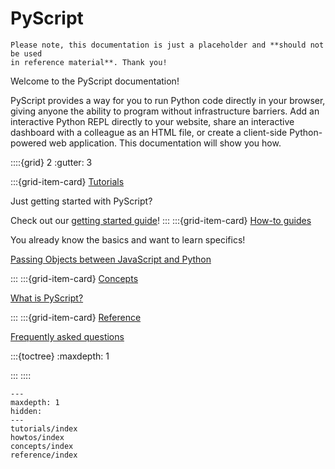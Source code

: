 # PyScript

```{warning}
Please note, this documentation is just a placeholder and **should not be used
in reference material**. Thank you!
```

Welcome to the PyScript documentation!

PyScript provides a way for you to run Python code directly in your browser, giving
anyone the ability to program without infrastructure barriers. Add an interactive
Python REPL directly to your website, share an interactive dashboard with a colleague
as an HTML file, or create a client-side Python-powered web application. This documentation
will show you how.

::::{grid} 2
:gutter: 3

:::{grid-item-card} [Tutorials](tutorials/index.md)

Just getting started with PyScript?

Check out our [getting started guide](tutorials/getting-started.md)!
:::
:::{grid-item-card} [How-to guides](howtos/index.md)

You already know the basics and want to learn specifics!

[Passing Objects between JavaScript and Python](howtos/passing-objects.md)

:::
:::{grid-item-card} [Concepts](concepts/index.md)

[What is PyScript?](concepts/what-is-pyscript.md)

:::
:::{grid-item-card} [Reference](reference/index.md)

[Frequently asked questions](reference/faq.md)

:::{toctree}
:maxdepth: 1

:::
::::

```{toctree}
---
maxdepth: 1
hidden:
---
tutorials/index
howtos/index
concepts/index
reference/index
```
